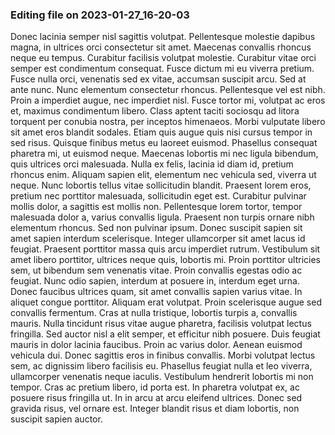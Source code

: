 

### Editing file on 2023-01-27_16-20-03

Donec lacinia semper nisl sagittis volutpat. Pellentesque molestie dapibus magna, in ultrices orci consectetur sit amet. Maecenas convallis rhoncus neque eu tempus. Curabitur facilisis volutpat molestie. Curabitur vitae orci semper est condimentum consequat. Fusce dictum mi eu viverra pretium. Fusce nulla orci, venenatis sed ex vitae, accumsan suscipit arcu. Sed at ante nunc. Nunc elementum consectetur rhoncus. Pellentesque vel est nibh. Proin a imperdiet augue, nec imperdiet nisl.
Fusce tortor mi, volutpat ac eros et, maximus condimentum libero. Class aptent taciti sociosqu ad litora torquent per conubia nostra, per inceptos himenaeos. Morbi vulputate libero sit amet eros blandit sodales. Etiam quis augue quis nisi cursus tempor in sed risus. Quisque finibus metus eu laoreet euismod. Phasellus consequat pharetra mi, ut euismod neque. Maecenas lobortis mi nec ligula bibendum, quis ultrices orci malesuada. Nulla ex felis, lacinia id diam id, pretium rhoncus enim.
Aliquam sapien elit, elementum nec vehicula sed, viverra ut neque. Nunc lobortis tellus vitae sollicitudin blandit. Praesent lorem eros, pretium nec porttitor malesuada, sollicitudin eget est. Curabitur pulvinar mollis dolor, a sagittis est mollis non. Pellentesque lorem tortor, tempor malesuada dolor a, varius convallis ligula. Praesent non turpis ornare nibh elementum rhoncus. Sed non pulvinar ipsum. Donec suscipit sapien sit amet sapien interdum scelerisque. Integer ullamcorper sit amet lacus id feugiat. Praesent porttitor massa quis arcu imperdiet rutrum. Vestibulum sit amet libero porttitor, ultrices neque quis, lobortis mi.
Proin porttitor ultricies sem, ut bibendum sem venenatis vitae. Proin convallis egestas odio ac feugiat. Nunc odio sapien, interdum at posuere in, interdum eget urna. Donec faucibus ultrices quam, sit amet convallis sapien varius vitae. In aliquet congue porttitor. Aliquam erat volutpat. Proin scelerisque augue sed convallis fermentum. Cras at nulla tristique, lobortis turpis a, convallis mauris. Nulla tincidunt risus vitae augue pharetra, facilisis volutpat lectus fringilla.
Sed auctor nisl a elit semper, et efficitur nibh posuere. Duis feugiat mauris in dolor lacinia faucibus. Proin ac varius dolor. Aenean euismod vehicula dui. Donec sagittis eros in finibus convallis. Morbi volutpat lectus sem, ac dignissim libero facilisis eu. Phasellus feugiat nulla et leo viverra, ullamcorper venenatis neque iaculis. Vestibulum hendrerit lobortis mi non tempor. Cras ac pretium libero, id porta est. In pharetra volutpat ex, ac posuere risus fringilla ut. In in arcu at arcu eleifend ultrices. Donec sed gravida risus, vel ornare est. Integer blandit risus et diam lobortis, non suscipit sapien auctor.


